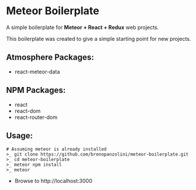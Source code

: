 Meteor Boilerplate
===

A simple boilerplate for **Meteor + React + Redux** web projects.

This boilerplate was created to give a simple starting point for new projects.

## Atmosphere Packages:
- react-meteor-data

## NPM Packages:
- react
- react-dom
- react-router-dom

## Usage:

```
# Assuming meteor is already installed
>_ git clone https://github.com/brenopanzolini/meteor-boilerplate.git
>_ cd meteor-boilerplate
>_ meteor npm install
>_ meteor
```

- Browse to http://localhost:3000
